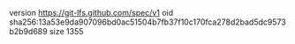 version https://git-lfs.github.com/spec/v1
oid sha256:13a53e9da907096bd0ac51504b7fb37f10c170fca278d2bad5dc9573b2b9d689
size 1355
